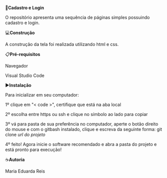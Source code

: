 🎯**Cadastro e Login**

O repositório apresenta uma sequência de páginas simples possuindo cadastro e login.

💻**Construção**

A construção da tela foi realizada utilizando html e css.

📋**Pré-requisitos**

Navegador 

Visual Studio Code

▶️**Instalação**

Para inicializar em seu computador:

1º clique em "< code >", certifique que está na aba local

2º escolha entre https ou ssh e clique no símbolo ao lado para copiar

3º vá para pasta de sua preferência no computador, aperte o botão direito do mouse e com o gitbash
instalado, clique e escreva da seguinte forma: git clone *url do projeto*

4º feito! Agora inicie o software recomendado e abra a pasta do projeto e está pronto para execução!

☕**Autoria**

Maria Eduarda Reis


